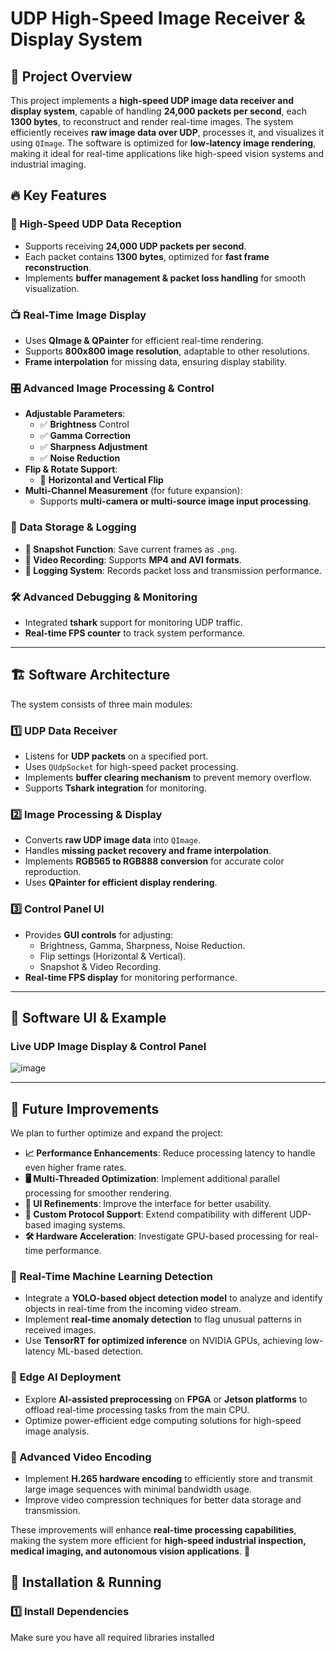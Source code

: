 # UDP High-Speed Image Receiver & Display System

## 🚀 Project Overview
This project implements a **high-speed UDP image data receiver and display system**, capable of handling **24,000 packets per second**, each **1300 bytes**, to reconstruct and render real-time images. The system efficiently receives **raw image data over UDP**, processes it, and visualizes it using `QImage`. The software is optimized for **low-latency image rendering**, making it ideal for real-time applications like high-speed vision systems and industrial imaging.

## 🔥 Key Features
### 📡 High-Speed UDP Data Reception
- Supports receiving **24,000 UDP packets per second**.
- Each packet contains **1300 bytes**, optimized for **fast frame reconstruction**.
- Implements **buffer management & packet loss handling** for smooth visualization.

### 📺 Real-Time Image Display
- Uses **QImage & QPainter** for efficient real-time rendering.
- Supports **800x800 image resolution**, adaptable to other resolutions.
- **Frame interpolation** for missing data, ensuring display stability.

### 🎛 Advanced Image Processing & Control
- **Adjustable Parameters**:
  - ✅ **Brightness** Control
  - ✅ **Gamma Correction**
  - ✅ **Sharpness Adjustment**
  - ✅ **Noise Reduction**
- **Flip & Rotate Support**:
  - 🔄 **Horizontal and Vertical Flip**
- **Multi-Channel Measurement** (for future expansion):
  - Supports **multi-camera or multi-source image input processing**.

### 📁 Data Storage & Logging
- **📸 Snapshot Function**: Save current frames as `.png`.
- **🎥 Video Recording**: Supports **MP4 and AVI formats**.
- **📄 Logging System**: Records packet loss and transmission performance.

### 🛠 Advanced Debugging & Monitoring
- Integrated **tshark** support for monitoring UDP traffic.
- **Real-time FPS counter** to track system performance.

---

## 🏗 Software Architecture
The system consists of three main modules:

### **1️⃣ UDP Data Receiver**
- Listens for **UDP packets** on a specified port.
- Uses `QUdpSocket` for high-speed packet processing.
- Implements **buffer clearing mechanism** to prevent memory overflow.
- Supports **Tshark integration** for monitoring.

### **2️⃣ Image Processing & Display**
- Converts **raw UDP image data** into `QImage`.
- Handles **missing packet recovery and frame interpolation**.
- Implements **RGB565 to RGB888 conversion** for accurate color reproduction.
- Uses **QPainter for efficient display rendering**.

### **3️⃣ Control Panel UI**
- Provides **GUI controls** for adjusting:
  - Brightness, Gamma, Sharpness, Noise Reduction.
  - Flip settings (Horizontal & Vertical).
  - Snapshot & Video Recording.
- **Real-time FPS display** for monitoring performance.

---

## 📸 Software UI & Example
### **Live UDP Image Display & Control Panel**
![image](https://github.com/user-attachments/assets/1b500a7e-a768-4983-a153-92b2502a554b)


---

## 🔄 Future Improvements  
We plan to further optimize and expand the project:  

- **📈 Performance Enhancements**: Reduce processing latency to handle even higher frame rates.  
- **🖥️ Multi-Threaded Optimization**: Implement additional parallel processing for smoother rendering.  
- **🎨 UI Refinements**: Improve the interface for better usability.  
- **📡 Custom Protocol Support**: Extend compatibility with different UDP-based imaging systems.  
- **🛠 Hardware Acceleration**: Investigate GPU-based processing for real-time performance.  

### 🧠 Real-Time Machine Learning Detection  
- Integrate a **YOLO-based object detection model** to analyze and identify objects in real-time from the incoming video stream.  
- Implement **real-time anomaly detection** to flag unusual patterns in received images.  
- Use **TensorRT for optimized inference** on NVIDIA GPUs, achieving low-latency ML-based detection.  

### 📡 Edge AI Deployment  
- Explore **AI-assisted preprocessing** on **FPGA** or **Jetson platforms** to offload real-time processing tasks from the main CPU.  
- Optimize power-efficient edge computing solutions for high-speed image analysis.  

### 🎥 Advanced Video Encoding  
- Implement **H.265 hardware encoding** to efficiently store and transmit large image sequences with minimal bandwidth usage.  
- Improve video compression techniques for better data storage and transmission.  

These improvements will enhance **real-time processing capabilities**, making the system more efficient for **high-speed industrial inspection, medical imaging, and autonomous vision applications**. 🚀


## 🚀 Installation & Running
### **1️⃣ Install Dependencies**
Make sure you have all required libraries installed
